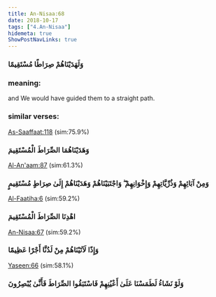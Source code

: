 ```yaml
---
title: An-Nisaa:68
date: 2018-10-17
tags: ["4.An-Nisaa"]
hidemeta: true 
ShowPostNavLinks: true 
---
```

### وَلَهَدَيْنَاهُمْ صِرَاطًا مُسْتَقِيمًا
### meaning: 
and We would have guided them to a straight path.
### similar verses: 

[As-Saaffaat:118](/37/118) (sim:75.9%)

### وَهَدَيْنَاهُمَا الصِّرَاطَ الْمُسْتَقِيمَ

[Al-An'aam:87](/6/87) (sim:61.3%)

### وَمِنْ آبَائِهِمْ وَذُرِّيَّاتِهِمْ وَإِخْوَانِهِمْ ۖ وَاجْتَبَيْنَاهُمْ وَهَدَيْنَاهُمْ إِلَىٰ صِرَاطٍ مُسْتَقِيمٍ

[Al-Faatiha:6](/1/6) (sim:59.2%)

### اهْدِنَا الصِّرَاطَ الْمُسْتَقِيمَ

[An-Nisaa:67](/4/67) (sim:59.2%)

### وَإِذًا لَآتَيْنَاهُمْ مِنْ لَدُنَّا أَجْرًا عَظِيمًا

[Yaseen:66](/36/66) (sim:58.1%)

### وَلَوْ نَشَاءُ لَطَمَسْنَا عَلَىٰ أَعْيُنِهِمْ فَاسْتَبَقُوا الصِّرَاطَ فَأَنَّىٰ يُبْصِرُونَ
